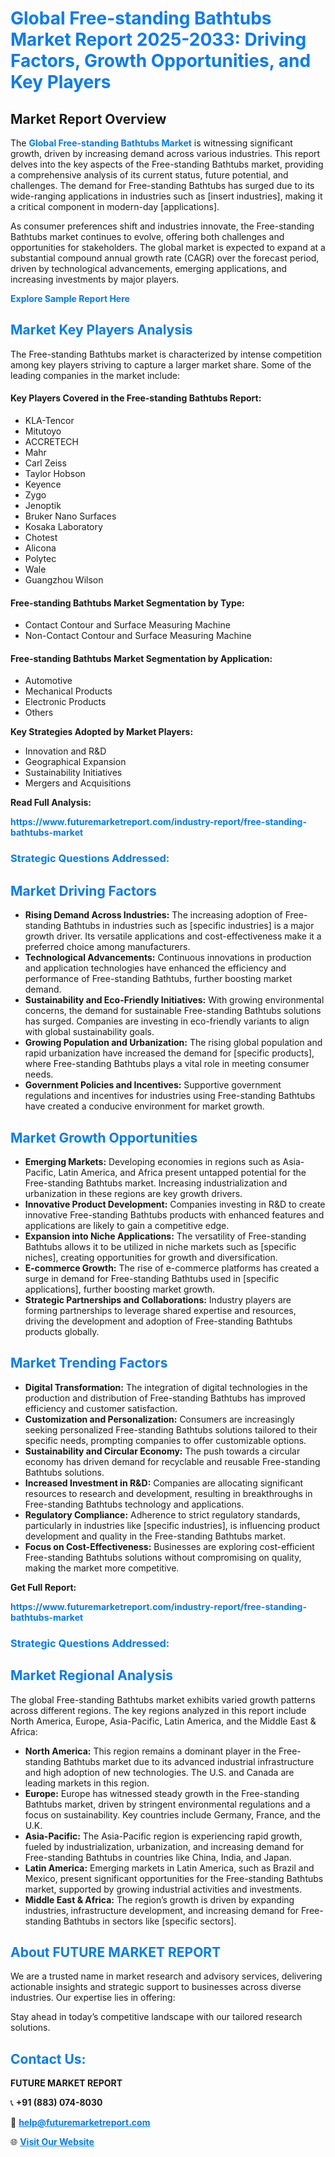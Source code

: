 <h1 style="color: #007BFF;">Global Free-standing Bathtubs Market Report 2025-2033: Driving Factors, Growth Opportunities, and Key Players</h1>

<section id="overview">
<h2>Market Report Overview</h2>
<p>The <a href="https://www.futuremarketreport.com/industry-report/free-standing-bathtubs-market" style="color: #007BFF; text-decoration: none;"><strong>Global Free-standing Bathtubs Market</strong></a> is witnessing significant growth, driven by increasing demand across various industries. This report delves into the key aspects of the Free-standing Bathtubs market, providing a comprehensive analysis of its current status, future potential, and challenges. The demand for Free-standing Bathtubs has surged due to its wide-ranging applications in industries such as [insert industries], making it a critical component in modern-day [applications].</p>
<p>As consumer preferences shift and industries innovate, the Free-standing Bathtubs market continues to evolve, offering both challenges and opportunities for stakeholders. The global market is expected to expand at a substantial compound annual growth rate (CAGR) over the forecast period, driven by technological advancements, emerging applications, and increasing investments by major players.</p>
</section>

<section id="overview">
<p><a href="https://www.futuremarketreport.com/request-sample/reportId=33529" style="color: #007BFF; text-decoration: none;"><strong>Explore Sample Report Here</strong></a></p>
</section>

<section id="key-players">
<h2 style="color: #007BFF;">Market Key Players Analysis</h2>
<p>The Free-standing Bathtubs market is characterized by intense competition among key players striving to capture a larger market share. Some of the leading companies in the market include:</p>
<h4>Key Players Covered in the Free-standing Bathtubs Report:</h4>
<ul><li>KLA-Tencor</li><li>Mitutoyo</li><li>ACCRETECH</li><li>Mahr</li><li>Carl Zeiss</li><li>Taylor Hobson</li><li>Keyence</li><li>Zygo</li><li>Jenoptik</li><li>Bruker Nano Surfaces</li><li>Kosaka Laboratory</li><li>Chotest</li><li>Alicona</li><li>Polytec</li><li>Wale</li><li>Guangzhou Wilson</li></ul>
<h4>Free-standing Bathtubs Market Segmentation by Type:</h4>
<ul><li>Contact Contour and Surface Measuring Machine</li><li>Non-Contact Contour and Surface Measuring Machine</li></ul>

<h4>Free-standing Bathtubs Market Segmentation by Application:</h4>
<ul><li>Automotive</li><li>Mechanical Products</li><li>Electronic Products</li><li>Others</li></ul>
<p><strong>Key Strategies Adopted by Market Players:</strong></p>
<ul>
<li>Innovation and R&D</li>
<li>Geographical Expansion</li>
<li>Sustainability Initiatives</li>
<li>Mergers and Acquisitions</li>
</ul>
</section>

<section>
<p><strong>Read Full Analysis: </strong></p><a href="https://www.futuremarketreport.com/industry-report/free-standing-bathtubs-market" style="color: #007BFF; text-decoration: none;"><strong>https://www.futuremarketreport.com/industry-report/free-standing-bathtubs-market</strong></a>
<h3 style="color: #007BFF;">Strategic Questions Addressed:</h3>
</section>

<section id="driving-factors">
<h2 style="color: #007BFF;">Market Driving Factors</h2>
<ul>
<li><strong>Rising Demand Across Industries:</strong> The increasing adoption of Free-standing Bathtubs in industries such as [specific industries] is a major growth driver. Its versatile applications and cost-effectiveness make it a preferred choice among manufacturers.</li>
<li><strong>Technological Advancements:</strong> Continuous innovations in production and application technologies have enhanced the efficiency and performance of Free-standing Bathtubs, further boosting market demand.</li>
<li><strong>Sustainability and Eco-Friendly Initiatives:</strong> With growing environmental concerns, the demand for sustainable Free-standing Bathtubs solutions has surged. Companies are investing in eco-friendly variants to align with global sustainability goals.</li>
<li><strong>Growing Population and Urbanization:</strong> The rising global population and rapid urbanization have increased the demand for [specific products], where Free-standing Bathtubs plays a vital role in meeting consumer needs.</li>
<li><strong>Government Policies and Incentives:</strong> Supportive government regulations and incentives for industries using Free-standing Bathtubs have created a conducive environment for market growth.</li>
</ul>
</section>

<section id="growth-opportunities">
<h2 style="color: #007BFF;">Market Growth Opportunities</h2>
<ul>
<li><strong>Emerging Markets:</strong> Developing economies in regions such as Asia-Pacific, Latin America, and Africa present untapped potential for the Free-standing Bathtubs market. Increasing industrialization and urbanization in these regions are key growth drivers.</li>
<li><strong>Innovative Product Development:</strong> Companies investing in R&D to create innovative Free-standing Bathtubs products with enhanced features and applications are likely to gain a competitive edge.</li>
<li><strong>Expansion into Niche Applications:</strong> The versatility of Free-standing Bathtubs allows it to be utilized in niche markets such as [specific niches], creating opportunities for growth and diversification.</li>
<li><strong>E-commerce Growth:</strong> The rise of e-commerce platforms has created a surge in demand for Free-standing Bathtubs used in [specific applications], further boosting market growth.</li>
<li><strong>Strategic Partnerships and Collaborations:</strong> Industry players are forming partnerships to leverage shared expertise and resources, driving the development and adoption of Free-standing Bathtubs products globally.</li>
</ul>
</section>

<section id="trending-factors">
<h2 style="color: #007BFF;">Market Trending Factors</h2>
<ul>
<li><strong>Digital Transformation:</strong> The integration of digital technologies in the production and distribution of Free-standing Bathtubs has improved efficiency and customer satisfaction.</li>
<li><strong>Customization and Personalization:</strong> Consumers are increasingly seeking personalized Free-standing Bathtubs solutions tailored to their specific needs, prompting companies to offer customizable options.</li>
<li><strong>Sustainability and Circular Economy:</strong> The push towards a circular economy has driven demand for recyclable and reusable Free-standing Bathtubs solutions.</li>
<li><strong>Increased Investment in R&D:</strong> Companies are allocating significant resources to research and development, resulting in breakthroughs in Free-standing Bathtubs technology and applications.</li>
<li><strong>Regulatory Compliance:</strong> Adherence to strict regulatory standards, particularly in industries like [specific industries], is influencing product development and quality in the Free-standing Bathtubs market.</li>
<li><strong>Focus on Cost-Effectiveness:</strong> Businesses are exploring cost-efficient Free-standing Bathtubs solutions without compromising on quality, making the market more competitive.</li>
</ul>
</section>

<section>
<p><strong>Get Full Report: </strong></p><a href="https://www.futuremarketreport.com/industry-report/free-standing-bathtubs-market" style="color: #007BFF; text-decoration: none;"><strong>https://www.futuremarketreport.com/industry-report/free-standing-bathtubs-market</strong></a>
<h3 style="color: #007BFF;">Strategic Questions Addressed:</h3>
</section>


<section id="regional-analysis">
<h2 style="color: #007BFF;">Market Regional Analysis</h2>
<p>The global Free-standing Bathtubs market exhibits varied growth patterns across different regions. The key regions analyzed in this report include North America, Europe, Asia-Pacific, Latin America, and the Middle East & Africa:</p>
<ul>
<li><strong>North America:</strong> This region remains a dominant player in the Free-standing Bathtubs market due to its advanced industrial infrastructure and high adoption of new technologies. The U.S. and Canada are leading markets in this region.</li>
<li><strong>Europe:</strong> Europe has witnessed steady growth in the Free-standing Bathtubs market, driven by stringent environmental regulations and a focus on sustainability. Key countries include Germany, France, and the U.K.</li>
<li><strong>Asia-Pacific:</strong> The Asia-Pacific region is experiencing rapid growth, fueled by industrialization, urbanization, and increasing demand for Free-standing Bathtubs in countries like China, India, and Japan.</li>
<li><strong>Latin America:</strong> Emerging markets in Latin America, such as Brazil and Mexico, present significant opportunities for the Free-standing Bathtubs market, supported by growing industrial activities and investments.</li>
<li><strong>Middle East & Africa:</strong> The region’s growth is driven by expanding industries, infrastructure development, and increasing demand for Free-standing Bathtubs in sectors like [specific sectors].</li>
</ul>
</section>

<footer>
<h2 style="color: #007BFF;">About FUTURE MARKET REPORT</h2>
<p>We are a trusted name in market research and advisory services, delivering actionable insights and strategic support to businesses across diverse industries. Our expertise lies in offering:</p>

<p>Stay ahead in today’s competitive landscape with our tailored research solutions.</p>

<h2 style="color: #007BFF;">Contact Us:</h2>
<p><strong>FUTURE MARKET REPORT</strong></p>
<p>📞 <strong>+91 (883) 074-8030</strong></p>
<p>📧 <strong><a href="mailto:help@futuremarketreport.com" style="color: #007BFF;">help@futuremarketreport.com</a></strong></p>
<p>🌐 <strong><a href="https://www.futuremarketreport.com/" style="color: #007BFF;">Visit Our Website</a></strong></p>
</footer>